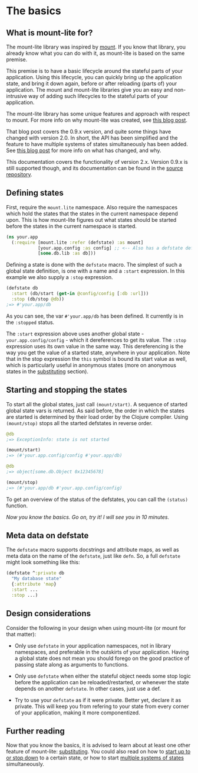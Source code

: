 # The basics

## What is mount-lite for?

The mount-lite library was inspired by [mount](https://github.com/tolitius/mount).
If you know that library, you already know what you can do with it, as mount-lite is based on the same premise.

This premise is to have a basic lifecycle around the stateful parts of your application.
Using this lifecycle, you can quickly bring up the application state, and bring it down again, before or after reloading (parts of) your application.
The mount and mount-lite libraries give you an easy and non-intrusive way of adding such lifecycles to the stateful parts of your application.

The mount-lite library has some unique features and approach with respect to mount.
For more info on why mount-lite was created, see [this blog post](http://www.functionalbytes.nl/clojure/mount/mount-lite/2016/02/11/mount-lite.html).

That blog post covers the 0.9.x version, and quite some things have changed with version 2.0.
In short, the API has been simplified and the feature to have multiple systems of states simultaneously has been added.
See [this blog post](http://www.functionalbytes.nl/clojure/mount/mount-lite/2016/12/10/mount-lite-2.html) for more info on what has changed, and why.

This documentation covers the functionality of version 2.x.
Version 0.9.x is still supported though, and its documentation can be found in the [source repository](https://github.com/aroemers/mount-lite/tree/1.x).


## Defining states

First, require the `mount.lite` namespace.
Also require the namespaces which hold the states that the states in the current namespace depend upon.
This is how mount-lite figures out what states should be started before the states in the current namespace is started.

```clj
(ns your.app
  (:require [mount.lite :refer (defstate) :as mount]
            [your.app.config :as config] ;; <-- Also has a defstate defined.
            [some.db.lib :as db]))
```

Defining a state is done with the  `defstate` macro.
The simplest of such a global state definition, is one with a name and a `:start` expression.
In this example we also supply a `:stop` expression.

```clj
(defstate db
  :start (db/start (get-in @config/config [:db :url]))
  :stop (db/stop @db))
;=> #'your.app/db
```

As you can see, the var `#'your.app/db` has been defined.
It currently is in the `:stopped` status.

The `:start` expression above uses another global state - `your.app.config/config` - which it dereferences to get its value.
The `:stop` expression uses its own value in the same way.
This dereferencing is the way you get the value of a started state, anywhere in your application.
Note that in the stop expression the `this` symbol is bound its start value as well, which is particularly useful in anonymous states (more on anonymous states in the [substituting](02-substitutions.html) section).

## Starting and stopping the states

To start all the global states, just call `(mount/start)`.
A sequence of started global state vars is returned.
As said before, the order in which the states are started is determined by their load order by the Clojure compiler.
Using `(mount/stop)` stops all the started defstates in reverse order.

```clj
@db
;=> ExceptionInfo: state is not started

(mount/start)
;=> (#'your.app.config/config #'your.app/db)

@db
;=> object[some.db.Object 0x12345678]

(mount/stop)
;=> (#'your.app/db #'your.app.config/config)
```

To get an overview of the status of the defstates, you can call the `(status)` function.

*Now you know the basics. Go on, try it! I will see you in 10 minutes.*

## Meta data on defstate

The `defstate` macro supports docstrings and attribute maps, as well as meta data on the name of the `defstate`, just like `defn`.
So, a full `defstate` might look something like this:

```clj
(defstate ^:private db
  "My database state"
  {:attribute 'map}
  :start ...
  :stop ...)
```

## Design considerations

Consider the following in your design when using mount-lite (or mount for that matter):

* Only use `defstate` in your application namespaces, not in library namespaces, and preferable in the outskirts of your application.
  Having a global state does not mean you should forego on the good practice of passing state along as arguments to functions.

* Only use `defstate` when either the stateful object needs some stop logic before the application can be reloaded/restarted, or whenever the state depends on another `defstate`.
  In other cases, just use a def.

* Try to use your `defstate` as if it were private.
  Better yet, declare it as private.
  This will keep you from refering to your state from every corner of your application, making it more componentized.

## Further reading

Now that you know the basics, it is advised to learn about at least one other feature of mount-lite: [substituting](02-substitutions.html). You could also read on how to [start up to or stop down](03-start-stop-options.html) to a certain state, or how to start [multiple systems of states](04-systems-of-states.html) simultaneously.
